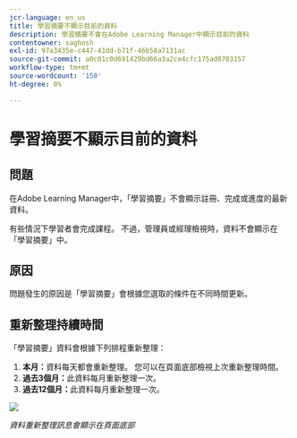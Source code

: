 ```yaml
---
jcr-language: en_us
title: 學習摘要不顯示目前的資料
description: 學習摘要不會在Adobe Learning Manager中顯示目前的資料
contentowner: saghosh
exl-id: 97a3435e-c447-41dd-b71f-46b58a7131ac
source-git-commit: a0c01c0d691429bd66a3a2ce4cfc175ad0703157
workflow-type: tm+mt
source-wordcount: '150'
ht-degree: 0%

---
```


# 學習摘要不顯示目前的資料

## 問題

在Adobe Learning Manager中，「學習摘要」不會顯示註冊、完成或進度的最新資料。

有些情況下學習者會完成課程。 不過，管理員或經理檢視時，資料不會顯示在「學習摘要」中。

## 原因

問題發生的原因是「學習摘要」會根據您選取的條件在不同時間更新。

## 重新整理持續時間

「學習摘要」資料會根據下列排程重新整理：

1. **本月：**&#x200B;資料每天都會重新整理。 您可以在頁面底部檢視上次重新整理時間。
1. **過去3個月：**&#x200B;此資料每月重新整理一次。
1. **過去12個月：**&#x200B;此資料每月重新整理一次。

![](assets/learning-summary.png)

*資料重新整理訊息會顯示在頁面底部*

